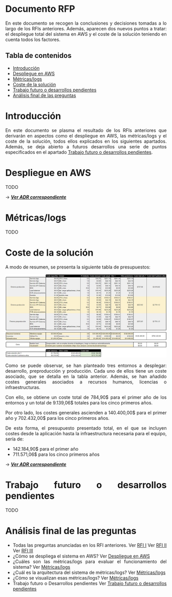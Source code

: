 # Documento RFP

<div style="text-align: justify!important">

En este documento se recogen la conclusiones y decisiones tomadas a lo largo de los RFIs anteriores.
Además, aparecen dos nuevos puntos a tratar: el despliegue total del sistema en AWS y el coste de la solución teniendo en cuenta todos los factores.
</div>
    
## Tabla de contenidos

<!-- TOC -->
* [Introducción](#introducción)
* [Despliegue en AWS](#despliegue-en-aws)
* [Métricas/logs](#métricaslogs)
* [Coste de la solución](#coste-de-la-solución)
* [Trabajo futuro o desarrollos pendientes](#trabajo-futuro-o-desarrollos-pendientes)
* [Análisis final de las preguntas](#análisis-final-de-las-preguntas)
<!-- TOC -->

# Introducción

<div style="text-align: justify">

En este documento se plasma el resultado de los RFIs anteriores que derivarán en aspectos como el despliegue en AWS, las métricas/logs y el coste de la solución, todos ellos explicados en los siguientes apartados.
Además, se deja abierto a futuros desarrollos una serie de puntos especificados en el apartado [Trabajo futuro o desarrollos pendientes](#trabajo-futuro-o-desarrollos-pendientes).

# Despliegue en AWS
<div style="text-align: justify">
    
TODO
</div>

→ ***[Ver ADR correspondiente](../ADRs/Infrastructure/Deployment.md)***

# Métricas/logs
<div style="text-align: justify">
  
TODO
</div>

# Coste de la solución
<div style="text-align: justify">

A modo de resumen, se presenta la siguiente tabla de presupuestos:

![Presupuesto solución](../img/presupuesto.jpg)

Como se puede observar, se han planteado tres entornos a desplegar: desarrollo, preproducción y producción. Cada uno de ellos tiene un coste asociado, que se detalla en la tabla anterior. Además, se han añadido costes generales asociados a recursos humanos, licencias o infraestructuras.

Con ello, se obtiene un coste total de 784,90\$ para el primer año de los entornos y un total de 9.139,06\$ totales para los cinco primeros años.

Por otro lado, los costes generales ascienden a 140.400,00\$ para el primer año y 702.432,00\$ para los cinco primeros años.

De esta forma, el presupuesto presentado total, en el que se incluyen costes desde la aplicación hasta la infraestructura necesaria para el equipo, sería de:
* 142.184,90\$ para el primer año
* 711.571,06\$ para los cinco primeros años

→ ***[Ver ADR correspondiente](../ADRs/Infrastructure/Deployment.md#presupuesto)***
</div>

# Trabajo futuro o desarrollos pendientes
<div style="text-align: justify">
  
TODO
</div>

# Análisis final de las preguntas
- Todas las preguntas anunciadas en los RFI anteriores.
Ver [RFI I](RFI%20I.md)
Ver [RFI II](RFI%20II.md)
Ver [RFI III](RFI%20III.md)
- ¿Cómo se despliega el sistema en AWS?
Ver [Despliegue en AWS](#despliegue-en-aws)
- ¿Cuáles son las métricas/logs para evaluar el funcionamiento del sistema?
Ver [Métricas/logs](#métricaslogs)
- ¿Cuál es la arquitectura del sistema de métricas/logs?
Ver [Métricas/logs](#métricaslogs)
- ¿Cómo se visualizan esas métricas/logs?
Ver [Métricas/logs](#métricaslogs)
- Trabajo futuro o Desarrollos pendientes
Ver [Trabajo futuro o desarrollos pendientes](#trabajo-futuro-o-desarrollos-pendientes)
